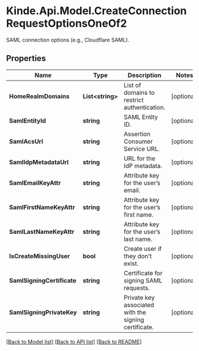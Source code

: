 # Kinde.Api.Model.CreateConnectionRequestOptionsOneOf2
SAML connection options (e.g., Cloudflare SAML).

## Properties

Name | Type | Description | Notes
------------ | ------------- | ------------- | -------------
**HomeRealmDomains** | **List&lt;string&gt;** | List of domains to restrict authentication. | [optional] 
**SamlEntityId** | **string** | SAML Entity ID. | [optional] 
**SamlAcsUrl** | **string** | Assertion Consumer Service URL. | [optional] 
**SamlIdpMetadataUrl** | **string** | URL for the IdP metadata. | [optional] 
**SamlEmailKeyAttr** | **string** | Attribute key for the user’s email. | [optional] 
**SamlFirstNameKeyAttr** | **string** | Attribute key for the user’s first name. | [optional] 
**SamlLastNameKeyAttr** | **string** | Attribute key for the user’s last name. | [optional] 
**IsCreateMissingUser** | **bool** | Create user if they don’t exist. | [optional] 
**SamlSigningCertificate** | **string** | Certificate for signing SAML requests. | [optional] 
**SamlSigningPrivateKey** | **string** | Private key associated with the signing certificate. | [optional] 

[[Back to Model list]](../README.md#documentation-for-models) [[Back to API list]](../README.md#documentation-for-api-endpoints) [[Back to README]](../README.md)

